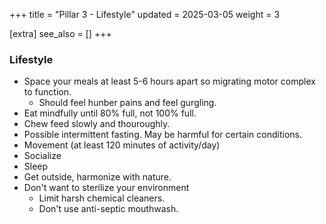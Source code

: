 +++
title = "Pillar 3 - Lifestyle"
updated = 2025-03-05
weight = 3

[extra]
see_also = []
+++


### Lifestyle
- Space your meals at least 5-6 hours apart so migrating motor complex to function.
    - Should feel hunber pains and feel gurgling.
- Eat mindfully until 80% full, not 100% full.
- Chew feed slowly and thouroughly.
- Possible intermittent fasting. May be harmful for certain conditions.
- Movement (at least 120 minutes of activity/day)
- Socialize
- Sleep
- Get outside, harmonize with nature.
- Don't want to sterilize your environment
    - Limit harsh chemical cleaners.
    - Don't use anti-septic mouthwash.
